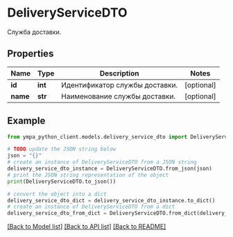 # DeliveryServiceDTO

Служба доставки.

## Properties

Name | Type | Description | Notes
------------ | ------------- | ------------- | -------------
**id** | **int** | Идентификатор службы доставки. | [optional] 
**name** | **str** | Наименование службы доставки. | [optional] 

## Example

```python
from ympa_python_client.models.delivery_service_dto import DeliveryServiceDTO

# TODO update the JSON string below
json = "{}"
# create an instance of DeliveryServiceDTO from a JSON string
delivery_service_dto_instance = DeliveryServiceDTO.from_json(json)
# print the JSON string representation of the object
print(DeliveryServiceDTO.to_json())

# convert the object into a dict
delivery_service_dto_dict = delivery_service_dto_instance.to_dict()
# create an instance of DeliveryServiceDTO from a dict
delivery_service_dto_from_dict = DeliveryServiceDTO.from_dict(delivery_service_dto_dict)
```
[[Back to Model list]](../README.md#documentation-for-models) [[Back to API list]](../README.md#documentation-for-api-endpoints) [[Back to README]](../README.md)


